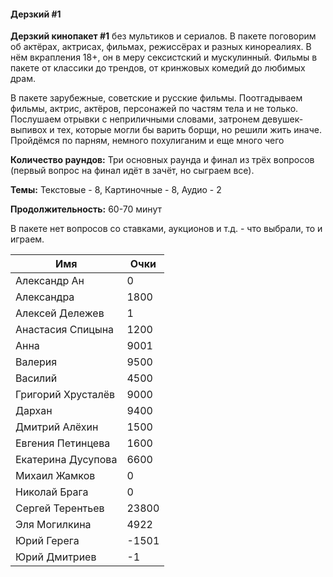 <!-- tabs:start -->
#### **Дерзкий #1**

**Дерзкий кинопакет #1** без мультиков и сериалов. В пакете поговорим об актёрах, актрисах, фильмах, режиссёрах и разных кинореалиях. В нём вкрапления 18+, он в меру сексистский и мускулинный. Фильмы в пакете от классики до трендов, от кринжовых комедий до любимых драм.

В пакете зарубежные, советские и русские фильмы. Поотгадываем фильмы, актрис, актёров, персонажей по частям тела и не только. Послушаем отрывки с неприличными словами, затронем девушек-выпивох и тех, которые могли бы варить борщи, но решили жить иначе. Пройдёмся по парням, немного похулиганим и еще много чего 

**Количество раундов:** Три основных раунда и финал из трёх вопросов (первый вопрос на финал идёт в зачёт, но сыграем все).

**Темы:** Текстовые - 8, Картиночные - 8, Аудио - 2

**Продолжительность:** 60-70 минут

В пакете нет вопросов со ставками, аукционов и т.д. - что выбрали, то и играем.

Имя | Очки
-- | --
Александр Ан | 0
Александра | 1800
Алексей Дележев | 1
Анастасия Спицына | 1200
Анна | 9001
Валерия | 9500
Василий | 4500
Григорий Хрусталёв | 9000
Дархан | 9400
Дмитрий Алёхин | 1500
Евгения Петинцева | 1600
Екатерина Дусупова | 6600
Михаил Жамков | 0
Николай Брага | 0
Сергей Терентьев | 23800
Эля Могилкина | 4922
Юрий Герега | -1501
Юрий Дмитриев | -1

<!-- tabs:end -->